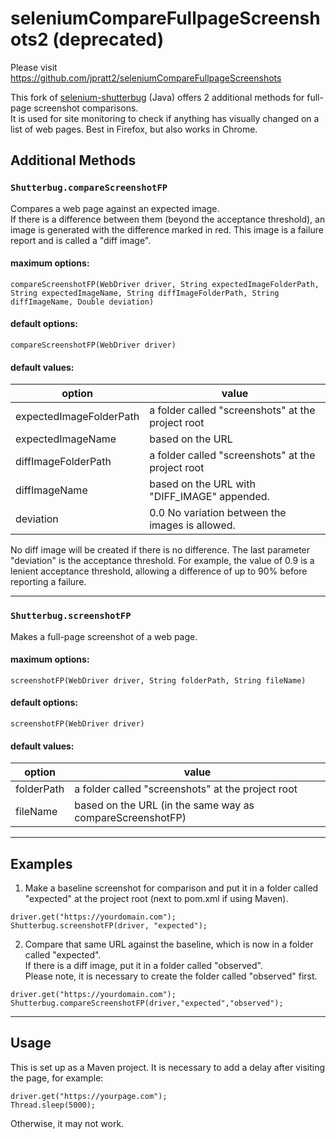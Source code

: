 # seleniumCompareFullpageScreenshots2 (deprecated)
Please visit https://github.com/jpratt2/seleniumCompareFullpageScreenshots

This fork of [selenium-shutterbug](https://github.com/assertthat/selenium-shutterbug) (Java) offers 2 additional methods for full-page screenshot comparisons.  
It is used for site monitoring to check if anything has visually changed on a list of web pages. Best in Firefox, but also works in Chrome.

## Additional Methods

### `Shutterbug.compareScreenshotFP`  
Compares a web page against an expected image.  
If there is a difference between them (beyond the acceptance threshold), an image is generated with the difference marked in red. This image is a failure report and is called a "diff image". 

#### maximum options:  
`compareScreenshotFP(WebDriver driver, String expectedImageFolderPath, String expectedImageName, String diffImageFolderPath, String diffImageName, Double deviation)`

#### default options: 
`compareScreenshotFP(WebDriver driver)`

#### default values:
option | value 
------- |------ 
expectedImageFolderPath | a folder called "screenshots" at the project root
expectedImageName | based on the URL
diffImageFolderPath | a folder called "screenshots" at the project root  
diffImageName | based on the URL with "DIFF_IMAGE" appended. 
deviation| 0.0  No variation between the images is allowed.  

No diff image will be created if there is no difference.
The last parameter "deviation" is the acceptance threshold. For example, the value of 0.9 is a lenient acceptance threshold, allowing a difference of up to 90% before reporting a failure.

---
  
### `Shutterbug.screenshotFP`  
Makes a full-page screenshot of a web page.

#### maximum options: 
`screenshotFP(WebDriver driver, String folderPath, String fileName)`

#### default options:  
`screenshotFP(WebDriver driver)`  
#### default values: 
option | value 
------- |------ 
folderPath| a folder called "screenshots" at the project root  
fileName | based on the URL (in the same way as compareScreenshotFP)

---  
## Examples
1. Make a baseline screenshot for comparison and put it in a folder called "expected" at the project root (next to pom.xml if using Maven).
```
driver.get("https://yourdomain.com");
Shutterbug.screenshotFP(driver, "expected");
```

2. Compare that same URL against the baseline, which is now in a folder called "expected".  
If there is a diff image, put it in a folder called "observed".  
Please note, it is necessary to create the folder called "observed" first.  
```
driver.get("https://yourdomain.com");
Shutterbug.compareScreenshotFP(driver,"expected","observed");
```
---
## Usage
This is set up as a Maven project.
It is necessary to add a delay after visiting the page, for example:
```
driver.get("https://yourpage.com");
Thread.sleep(5000);
```
Otherwise, it may not work.




